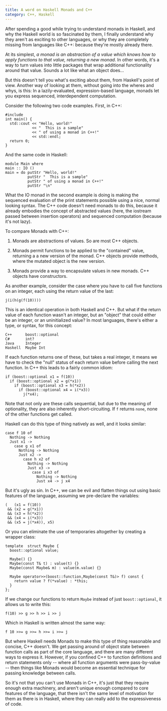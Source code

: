 ```yaml
---
title: A word on Haskell Monads and C++
category: C++, Haskell
---
```


After spending a good while trying to understand monads in Haskell, and why the Haskell world is so fascinated by them, I finally understand why they aren't as exciting to other languages, or why they are completely missing from languages like C++: because they're mostly already there.

At its simplest, *a monad is an abstraction of a value which knows how to apply functions to that value, returning a new monad*.  In other words, it's a way to turn values into little packages that wrap additional functionality around that value.  Sounds a lot like what an object does...

<!--more-->
But this doesn't tell you what's exciting about them, from Haskell's point of view.  Another way of looking at them, without going into the wheres and whys, is this: In a lazily-evaluated, expression-based language, monads let you express sequenced, interdependent computation.

Consider the following two code examples.  First, in C++:

    #include 
    int main() {
      std::cout << "Hello, world!"
                << "  This is a sample"
                << " of using a monad in C++!"
                << std::endl;
      return 0;
    }

And the same code in Haskell:

    module Main where
    main :: IO ()
    main = do putStr "Hello, world!"
              putStr "  This is a sample"
              putStr " of using a monad in C++!"
              putStr "\n"

What the IO monad in the second example is doing is making the sequenced evaluation of the print statements possible using a nice, normal looking syntax.  The C++ code doesn&#039;t need monads to do this, because it already embodies the concept of abstracted values (here, the iostream passed between insertion operators) and sequenced computation (because it&#039;s not lazy).

To compare Monads with C++:

1. Monads are abstractions of values.  So are most C++ objects.

2. Monads permit functions to be applied to the "contained" value, returning a a new version of the monad.  C++ objects provide methods, where the mutated object is the new version.

3. Monads provide a way to encapsulate values in new monads.  C++ objects have constructors.

As another example, consider the case where you have to call five functions on an integer, each using the return value of the last:

    j(i(h(g(f(10))))

This is an identical operation in both Haskell and C++.  But what if the return value of each function wasn&#039;t an integer, but an "object" that could either be an integer, or an uninitialized value?  In most languages, there&#039;s either a type, or syntax, for this concept:

    C++      boost::optional
    C#       int?
    Java     Integer
    Haskell  Maybe Int

If each function returns one of these, but takes a real integer, it means we have to check the "null" status of each return value before calling the next function.  In C++ this leads to a fairly common idiom:

    if (boost::optional x1 = f(10))
      if (boost::optional x2 = g(*x1))
        if (boost::optional x3 = h(*x2))
          if (boost::optional x4 = i(*x3))
            j(*x4);

Note that not only are these calls sequential, but due to the meaning of optionality, they are also inherently short-circuiting.  If `f` returns `none`, none of the other functions get called.

Haskell can do this type of thing natively as well, and it looks similar:

    case f 10 of
      Nothing -> Nothing
      Just x1 -> 
        case g x1 of
          Nothing -> Nothing
          Just x2 -> 
            case h x2 of
              Nothing -> Nothing
              Just x3 -> 
                case i x3 of
                  Nothing -> Nothing
                  Just x4 -> j x4

But it's ugly as sin.  In C++, we can be evil and flatten things out using basic features of the language, assuming we pre-declare the variables:

    (   (x1 = f(10))
     && (x2 = g(*x1))
     && (x3 = h(*x2))
     && (x4 = i(*x3))
     && (x5 = j(*x4)), x5)

Or you can eliminate the use of temporaries altogether by creating a wrapper class:

    template  struct Maybe {
      boost::optional value;

      Maybe() {}
      Maybe(const T& t) : value(t) {}
      Maybe(const Maybe& m) : value(m.value) {}
    
      Maybe operator>>(boost::function,Maybe(const T&)> f) const {
        return value ? f(*value) : *this;
      }
    };

If we change our functions to return `Maybe` instead of just `boost::optional`, it allows us to write this:
   
    f(10) >> g >> h >> i >> j

Which in Haskell is written almost the same way:

    f 10 >>= g >>= h >>= i >>= j

But where Haskell needs Monads to make this type of thing reasonable and concise, C++ doesn't.  We get passing around of object state between function calls as part of the core language, and there are many different ways to express it.  However, if you confined C++ to function definitions and return statements only -- where all function arguments were pass-by-value -- then things like Monads would become an essential technique for passing knowledge between calls.

So it's not that you can't use Monads in C++, it's just that they require enough extra machinery, and aren't unique enough compared to core features of the language, that there isn't the same level of motivation for them as there is in Haskell, where they can really add to the expressiveness of code.


